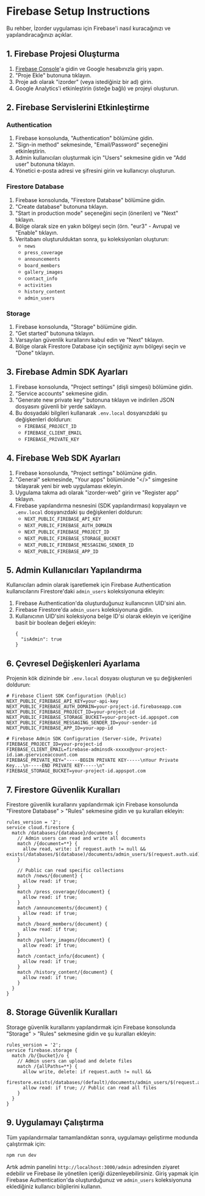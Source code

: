 # Firebase Setup Instructions

Bu rehber, İzorder uygulaması için Firebase'i nasıl kuracağınızı ve yapılandıracağınızı açıklar.

## 1. Firebase Projesi Oluşturma

1. [Firebase Console](https://console.firebase.google.com)'a gidin ve Google hesabınızla giriş yapın.
2. "Proje Ekle" butonuna tıklayın.
3. Proje adı olarak "izorder" (veya istediğiniz bir ad) girin.
4. Google Analytics'i etkinleştirin (isteğe bağlı) ve projeyi oluşturun.

## 2. Firebase Servislerini Etkinleştirme

### Authentication

1. Firebase konsolunda, "Authentication" bölümüne gidin.
2. "Sign-in method" sekmesinde, "Email/Password" seçeneğini etkinleştirin.
3. Admin kullanıcıları oluşturmak için "Users" sekmesine gidin ve "Add user" butonuna tıklayın.
4. Yönetici e-posta adresi ve şifresini girin ve kullanıcıyı oluşturun.

### Firestore Database

1. Firebase konsolunda, "Firestore Database" bölümüne gidin.
2. "Create database" butonuna tıklayın.
3. "Start in production mode" seçeneğini seçin (önerilen) ve "Next" tıklayın.
4. Bölge olarak size en yakın bölgeyi seçin (örn. "eur3" - Avrupa) ve "Enable" tıklayın.
5. Veritabanı oluşturulduktan sonra, şu koleksiyonları oluşturun:
   - `news`
   - `press_coverage`
   - `announcements`
   - `board_members`
   - `gallery_images`
   - `contact_info`
   - `activities`
   - `history_content`
   - `admin_users`

### Storage

1. Firebase konsolunda, "Storage" bölümüne gidin.
2. "Get started" butonuna tıklayın.
3. Varsayılan güvenlik kurallarını kabul edin ve "Next" tıklayın.
4. Bölge olarak Firestore Database için seçtiğiniz aynı bölgeyi seçin ve "Done" tıklayın.

## 3. Firebase Admin SDK Ayarları

1. Firebase konsolunda, "Project settings" (dişli simgesi) bölümüne gidin.
2. "Service accounts" sekmesine gidin.
3. "Generate new private key" butonuna tıklayın ve indirilen JSON dosyasını güvenli bir yerde saklayın.
4. Bu dosyadaki bilgileri kullanarak `.env.local` dosyanızdaki şu değişkenleri doldurun:
   - `FIREBASE_PROJECT_ID`
   - `FIREBASE_CLIENT_EMAIL`
   - `FIREBASE_PRIVATE_KEY`

## 4. Firebase Web SDK Ayarları

1. Firebase konsolunda, "Project settings" bölümüne gidin.
2. "General" sekmesinde, "Your apps" bölümünde "</>" simgesine tıklayarak yeni bir web uygulaması ekleyin.
3. Uygulama takma adı olarak "izorder-web" girin ve "Register app" tıklayın.
4. Firebase yapılandırma nesnesini (SDK yapılandırması) kopyalayın ve `.env.local` dosyanızdaki şu değişkenleri doldurun:
   - `NEXT_PUBLIC_FIREBASE_API_KEY`
   - `NEXT_PUBLIC_FIREBASE_AUTH_DOMAIN`
   - `NEXT_PUBLIC_FIREBASE_PROJECT_ID`
   - `NEXT_PUBLIC_FIREBASE_STORAGE_BUCKET`
   - `NEXT_PUBLIC_FIREBASE_MESSAGING_SENDER_ID`
   - `NEXT_PUBLIC_FIREBASE_APP_ID`

## 5. Admin Kullanıcıları Yapılandırma

Kullanıcıları admin olarak işaretlemek için Firebase Authentication kullanıcılarını Firestore'daki `admin_users` koleksiyonuna ekleyin:

1. Firebase Authentication'da oluşturduğunuz kullanıcının UID'sini alın.
2. Firebase Firestore'da `admin_users` koleksiyonuna gidin.
3. Kullanıcının UID'sini koleksiyona belge ID'si olarak ekleyin ve içeriğine basit bir boolean değeri ekleyin:
   ```
   {
     "isAdmin": true
   }
   ```

## 6. Çevresel Değişkenleri Ayarlama

Projenin kök dizininde bir `.env.local` dosyası oluşturun ve şu değişkenleri doldurun:

```
# Firebase Client SDK Configuration (Public)
NEXT_PUBLIC_FIREBASE_API_KEY=your-api-key
NEXT_PUBLIC_FIREBASE_AUTH_DOMAIN=your-project-id.firebaseapp.com
NEXT_PUBLIC_FIREBASE_PROJECT_ID=your-project-id
NEXT_PUBLIC_FIREBASE_STORAGE_BUCKET=your-project-id.appspot.com
NEXT_PUBLIC_FIREBASE_MESSAGING_SENDER_ID=your-sender-id
NEXT_PUBLIC_FIREBASE_APP_ID=your-app-id

# Firebase Admin SDK Configuration (Server-side, Private)
FIREBASE_PROJECT_ID=your-project-id
FIREBASE_CLIENT_EMAIL=firebase-adminsdk-xxxxx@your-project-id.iam.gserviceaccount.com
FIREBASE_PRIVATE_KEY="-----BEGIN PRIVATE KEY-----\nYour Private Key...\n-----END PRIVATE KEY-----\n"
FIREBASE_STORAGE_BUCKET=your-project-id.appspot.com
```

## 7. Firestore Güvenlik Kuralları

Firestore güvenlik kurallarını yapılandırmak için Firebase konsolunda "Firestore Database" > "Rules" sekmesine gidin ve şu kuralları ekleyin:

```
rules_version = '2';
service cloud.firestore {
  match /databases/{database}/documents {
    // Admin users can read and write all documents
    match /{document=**} {
      allow read, write: if request.auth != null && exists(/databases/$(database)/documents/admin_users/$(request.auth.uid));
    }
    
    // Public can read specific collections
    match /news/{document} {
      allow read: if true;
    }
    match /press_coverage/{document} {
      allow read: if true;
    }
    match /announcements/{document} {
      allow read: if true;
    }
    match /board_members/{document} {
      allow read: if true;
    }
    match /gallery_images/{document} {
      allow read: if true;
    }
    match /contact_info/{document} {
      allow read: if true;
    }
    match /history_content/{document} {
      allow read: if true;
    }
  }
}
```

## 8. Storage Güvenlik Kuralları

Storage güvenlik kurallarını yapılandırmak için Firebase konsolunda "Storage" > "Rules" sekmesine gidin ve şu kuralları ekleyin:

```
rules_version = '2';
service firebase.storage {
  match /b/{bucket}/o {
    // Admin users can upload and delete files
    match /{allPaths=**} {
      allow write, delete: if request.auth != null && 
                            firestore.exists(/databases/(default)/documents/admin_users/$(request.auth.uid));
      allow read: if true; // Public can read all files
    }
  }
}
```

## 9. Uygulamayı Çalıştırma

Tüm yapılandırmalar tamamlandıktan sonra, uygulamayı geliştirme modunda çalıştırmak için:

```bash
npm run dev
```

Artık admin panelini `http://localhost:3000/admin` adresinden ziyaret edebilir ve Firebase ile yönetilen içeriği düzenleyebilirsiniz. Giriş yapmak için Firebase Authentication'da oluşturduğunuz ve `admin_users` koleksiyonuna eklediğiniz kullanıcı bilgilerini kullanın. 